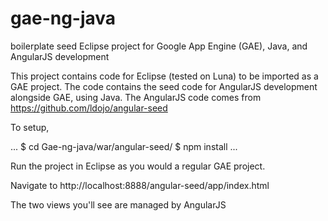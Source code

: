 # gae-ng-java
boilerplate seed Eclipse project for Google App Engine (GAE), Java, and AngularJS development

This project contains code for Eclipse (tested on Luna) to be imported as a GAE project.
The code contains the seed code for AngularJS development alongside GAE, using Java. 
The AngularJS code comes from https://github.com/ldojo/angular-seed

To setup,

...
$ cd Gae-ng-java/war/angular-seed/
$ npm install
...

Run the project in Eclipse as you would a regular GAE project.

Navigate to http://localhost:8888/angular-seed/app/index.html

The two views you'll see are managed by AngularJS
